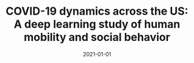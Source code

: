 ---
title: "COVID-19 dynamics across the US: A deep learning study of human mobility and social behavior"
collection: publications
permalink: /publication/2021-01-01-COVID-19-dynamics-across-the-US-A-deep-learning-study-of-human-mobility-and-social-behavior
date: 2021-01-01
venue: 'Computer Methods in Applied Mechanics and Engineering'
paperurl: 'https://doi.org/10.1016/j.cma.2021.113891'
citation: ' Mohamed Bhouri,  Francisco Costabal,  Hanwen Wang,  Kevin Linka,  Mathias Peirlinck,  Ellen Kuhl,  Paris Perdikaris, &quot;COVID-19 dynamics across the US: A deep learning study of human mobility and social behavior.&quot; Computer Methods in Applied Mechanics and Engineering, 2021.'
authors: 'Mohamed Bhouri, Francisco Costabal, Hanwen Wang, Kevin Linka, Mathias Peirlinck, Ellen Kuhl, Paris Perdikaris'
---